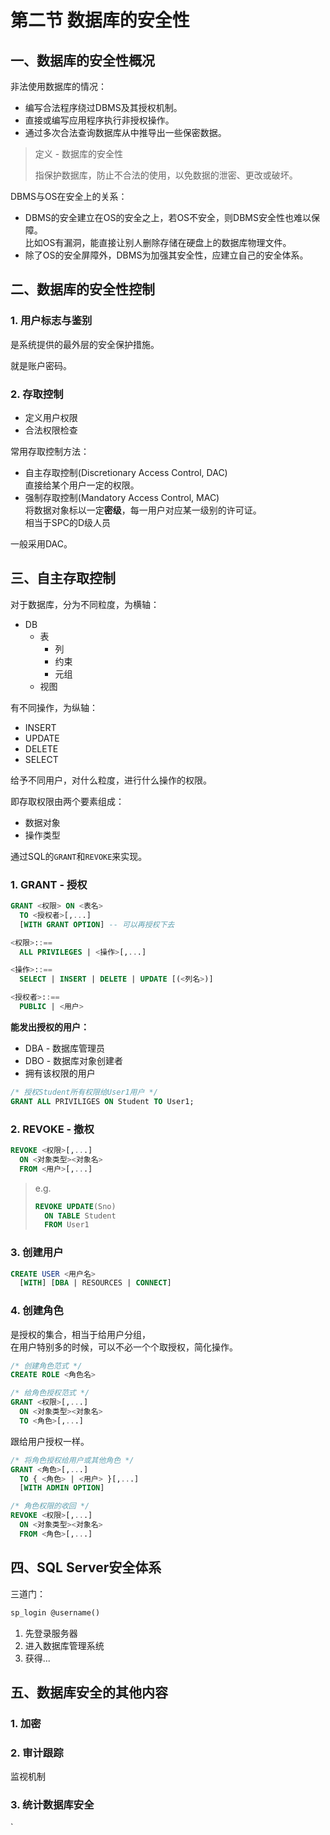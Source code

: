# 第二节 数据库的安全性

## 一、数据库的安全性概况

非法使用数据库的情况：

* 编写合法程序绕过DBMS及其授权机制。
* 直接或编写应用程序执行非授权操作。
* 通过多次合法查询数据库从中推导出一些保密数据。

> 定义 - 数据库的安全性
>
> 指保护数据库，防止不合法的使用，以免数据的泄密、更改或破坏。

DBMS与OS在安全上的关系：

* DBMS的安全建立在OS的安全之上，若OS不安全，则DBMS安全性也难以保障。  
  比如OS有漏洞，能直接让别人删除存储在硬盘上的数据库物理文件。
* 除了OS的安全屏障外，DBMS为加强其安全性，应建立自己的安全体系。

## 二、数据库的安全性控制

### 1. 用户标志与鉴别

是系统提供的最外层的安全保护措施。

就是账户密码。

### 2. 存取控制

* 定义用户权限
* 合法权限检查

常用存取控制方法：

* 自主存取控制(Discretionary Access Control, DAC)  
  直接给某个用户一定的权限。
* 强制存取控制(Mandatory Access Control, MAC)  
  将数据对象标以一定**密级**，每一用户对应某一级别的许可证。  
  相当于SPC的D级人员

一般采用DAC。

## 三、自主存取控制

对于数据库，分为不同粒度，为横轴：

* DB
  * 表
    * 列
    * 约束
    * 元组
  * 视图

有不同操作，为纵轴：

* INSERT
* UPDATE
* DELETE
* SELECT

给予不同用户，对什么粒度，进行什么操作的权限。

即存取权限由两个要素组成：

* 数据对象
* 操作类型

通过SQL的`GRANT`和`REVOKE`来实现。

### 1. GRANT - 授权

```sql
GRANT <权限> ON <表名>
  TO <授权者>[,...]
  [WITH GRANT OPTION] -- 可以再授权下去
```

```sql
<权限>::==
  ALL PRIVILEGES | <操作>[,...]

<操作>::==
  SELECT | INSERT | DELETE | UPDATE [(<列名>)]

<授权者>::==
  PUBLIC | <用户>
```

**能发出授权的用户：**

* DBA - 数据库管理员
* DBO - 数据库对象创建者
* 拥有该权限的用户

```sql
/* 授权Student所有权限给User1用户 */
GRANT ALL PRIVILIGES ON Student TO User1;
```

### 2. REVOKE - 撤权

```sql
REVOKE <权限>[,...]
  ON <对象类型><对象名>
  FROM <用户>[,...]
```

> e.g.
>
> ```sql
> REVOKE UPDATE(Sno)
>   ON TABLE Student
>   FROM User1
> ```

### 3. 创建用户

```sql
CREATE USER <用户名>
  [WITH] [DBA | RESOURCES | CONNECT]
```

### 4. 创建角色

是授权的集合，相当于给用户分组，  
在用户特别多的时候，可以不必一个个取授权，简化操作。

```sql
/* 创建角色范式 */
CREATE ROLE <角色名>
```

```sql
/* 给角色授权范式 */
GRANT <权限>[,...]
  ON <对象类型><对象名>
  TO <角色>[,...]
```

跟给用户授权一样。

```sql
/* 将角色授权给用户或其他角色 */
GRANT <角色>[,...]
  TO { <角色> | <用户> }[,...]
  [WITH ADMIN OPTION]
```

```sql
/* 角色权限的收回 */
REVOKE <权限>[,...]
  ON <对象类型><对象名>
  FROM <角色>[,...]
```

## 四、SQL Server安全体系

三道门：

```sql
sp_login @username()
```

1. 先登录服务器
2. 进入数据库管理系统
3. 获得...

## 五、数据库安全的其他内容

### 1. 加密

### 2. 审计跟踪

监视机制

### 3. 统计数据库安全

`